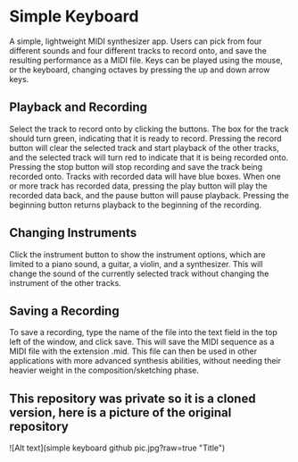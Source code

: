 # Simple Keyboard

A simple, lightweight MIDI synthesizer app. Users can pick from four different sounds and four different tracks to record onto, and save the resulting performance as a MIDI file. Keys can be played using the mouse, or the keyboard, changing octaves by pressing the up and down arrow keys. 

## Playback and Recording
Select the track to record onto by clicking the buttons. The box for the track should turn green, indicating that it is ready to record. Pressing the record button will clear the selected track and start playback of the other tracks, and the selected track will turn red to indicate that it is being recorded onto. Pressing the stop button will stop recording and save the track being recorded onto. Tracks with recorded data will have blue boxes. When one or more track has recorded data, pressing the play button will play the recorded data back, and the pause button will pause playback. Pressing the beginning button returns playback to the beginning of the recording. 

## Changing Instruments
Click the instrument button to show the instrument options, which are limited to a piano sound, a guitar, a violin, and a synthesizer. This will change the sound of the currently selected track without changing the instrument of the other tracks. 

## Saving a Recording
To save a recording, type the name of the file into the text field in the top left of the window, and click save. This will save the MIDI sequence as a MIDI file with the extension .mid. This file can then be used in other applications with more advanced synthesis abilities, without needing their heavier weight in the composition/sketching phase.

## This repository was private so it is a cloned version, here is a picture of the original repository
 ![Alt text](simple keyboard github pic.jpg?raw=true "Title")
